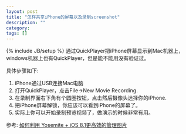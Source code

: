 ```yaml
---
layout: post
title: "怎样共享iPhone的屏幕以及录制screenshot"
description: ""
category: 
tags: []
---
```

{% include JB/setup %}
通过QuickPlayer把iPhone屏幕显示到Mac机器上，windows机器上也有QuickPlayer，但是能不能用没有验证过。

具体步骤如下:


1. iPhone通过USB连接Mac电脑  
2. 打开QuickPlayer，点击File->New Movie Recording.
3. 在录制界面右下角有个圆圈按钮，点击然后摄像头选择你的iPhone.
4. 把iPhone屏幕解锁，你应该可以看到iPhone的屏幕了。
5. 实际上你可以开始录制预览视频了，做演示的时候非常有用。

参考:
[如何利用 Yosemite + iOS 8.1更高效的管理图片](http://www.waerfa.com/how-to-manage-pic-in-yosemite-and-ios-8)
